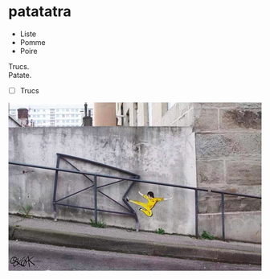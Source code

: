 # patatatra

* Liste
* Pomme
* Poire


Trucs.  
Patate. 

- [ ] Trucs

![](https://raw.githubusercontent.com/pointbar/patatra/master/wushu.png)
